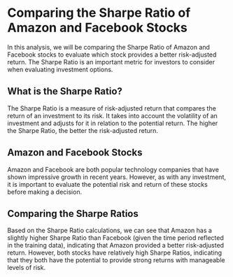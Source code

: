 # Comparing the Sharpe Ratio of Amazon and Facebook Stocks

In this analysis, we will be comparing the Sharpe Ratio of Amazon and Facebook stocks to evaluate which stock provides a better risk-adjusted return. The Sharpe Ratio is an important metric for investors to consider when evaluating investment options.

## What is the Sharpe Ratio?

The Sharpe Ratio is a measure of risk-adjusted return that compares the return of an investment to its risk. It takes into account the volatility of an investment and adjusts for it in relation to the potential return. The higher the Sharpe Ratio, the better the risk-adjusted return.

## Amazon and Facebook Stocks

Amazon and Facebook are both popular technology companies that have shown impressive growth in recent years. However, as with any investment, it is important to evaluate the potential risk and return of these stocks before making a decision.

## Comparing the Sharpe Ratios

Based on the Sharpe Ratio calculations, we can see that Amazon has a slightly higher Sharpe Ratio than Facebook (given the time period reflected in the training data), indicating that Amazon provided a better risk-adjusted return. However, both stocks have relatively high Sharpe Ratios, indicating that they both have the potential to provide strong returns with manageable levels of risk.

